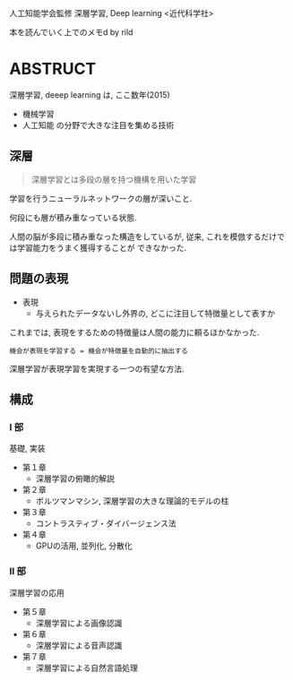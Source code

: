 人工知能学会監修
深層学習, Deep learning
<近代科学社>

本を読んでいく上でのメモd
by rild

# ABSTRUCT
深層学習, deeep learning は, ここ数年(2015)
- 機械学習
- 人工知能
の分野で大きな注目を集める技術

## 深層
> 深層学習とは多段の層を持つ機構を用いた学習

学習を行うニューラルネットワークの層が深いこと.

何段にも層が積み重なっている状態.

人間の脳が多段に積み重なった構造をしているが,
従来, これを模倣するだけでは学習能力をうまく獲得することが
できなかった.

## 問題の表現

- 表現
    - 与えられたデータないし外界の, どこに注目して特徴量として表すか

これまでは, 表現をするための特徴量は人間の能力に頼るほかなかった.

`機会が表現を学習する = 機会が特徴量を自動的に抽出する`

深層学習が表現学習を実現する一つの有望な方法.

## 構成

### I 部
基礎, 実装

- 第１章
  - 深層学習の俯瞰的解説
- 第２章
  - ボルツマンマシン, 深層学習の大きな理論的モデルの柱
- 第３章
  - コントラスティブ・ダイバージェンス法
- 第４章
  - GPUの活用, 並列化, 分散化

### II 部
深層学習の応用

- 第５章
  - 深層学習による画像認識
- 第６章
  - 深層学習による音声認識
- 第７章
  - 深層学習による自然言語処理
